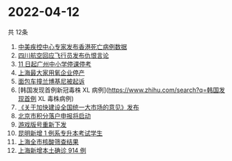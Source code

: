 # 2022-04-12
  共 12条

  <!-- BEGIN -->
  <!-- 最后更新时间:Tue Apr 12 2022 10:14:35 GMT+0000 (Coordinated Universal Time) -->
  1. [中美疾控中心专家发布香港死亡病例数据](https://www.zhihu.com/search?q=香港新冠死亡病例数据)
1. [四川航空回应飞行员发布仇恨言论](https://www.zhihu.com/search?q=四川航空回应)
1. [11 日起广州中小学停课停考](https://www.zhihu.com/search?q=广州疫情)
1. [上海最大家用氧企业停产](https://www.zhihu.com/search?q=家用氧气瓶)
1. [面包车撞兰博基尼被起诉](https://www.zhihu.com/search?q=面包车撞上兰博基尼被起诉)
1. [韩国发现首例新冠毒株 XL 病例](https://www.zhihu.com/search?q=韩国发现首例 XL 毒株病例)
1. [《关于加快建设全国统一大市场的意见》发布](https://www.zhihu.com/search?q=中共中央)
1. [北京市积分落户申报将启动](https://www.zhihu.com/search?q=北京市积分落户申报)
1. [游戏版号重新下发](https://www.zhihu.com/search?q=游戏版号重新下发 )
1. [昆明新增 1 例系专升本考试学生](https://www.zhihu.com/search?q=昆明新增)
1. [上海全市核酸筛查结果](https://www.zhihu.com/search?q=上海全市核酸筛查结果)
1. [上海新增本土确诊 914 例](https://www.zhihu.com/search?q=上海新增)
  <!-- END -->
  